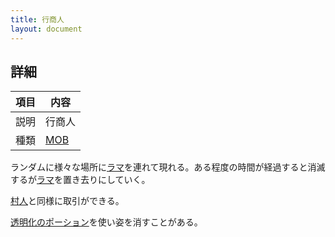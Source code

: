 ```yaml
---
title: 行商人
layout: document
---
```

## 詳細

|項目|内容|
|---|---|
|説明|行商人|
|種類|[MOB](MOB)|

ランダムに様々な場所に[ラマ](ラマ)を連れて現れる。ある程度の時間が経過すると消滅するが[ラマ](ラマ)を置き去りにしていく。

[村人](村人)と同様に取引ができる。

[透明化のポーション](透明化のポーション)を使い姿を消すことがある。
